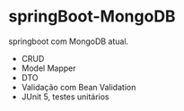 # springBoot-MongoDB

springboot com MongoDB atual.

- CRUD 
- Model Mapper
- DTO
- Validação com Bean Validation 
- JUnit 5, testes unitários


